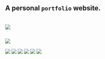 ## A personal `portfolio` website.
# <a href="https://utkarsh-dixit-git.github.io/utkarshdixit/"><img src="https://img.shields.io/github/deployments/utkarsh-dixit-git/utkarshdixit/github-pages?style=for-the-badge"></a>
## <a href="https://utkarsh-dixit-git.github.io/utkarshdixit/Resume.pdf"><img src="https://img.shields.io/badge/View-Resume-brightgreen?style=for-the-badge"></a>
![](https://img.shields.io/github/commit-activity/m/utkarsh-dixit-git/utkarshdixit?style=for-the-badge)
![](https://img.shields.io/github/last-commit/utkarsh-dixit-git/utkarshdixit?style=for-the-badge)
![](https://img.shields.io/website?down_color=red&down_message=INACTIVE&label=PORTFOLIO&style=for-the-badge&up_message=Active&url=https%3A%2F%2Futkarsh-dixit-git.github.io%2Futkarshdixit%2F)
![](https://img.shields.io/github/languages/count/utkarsh-dixit-git/utkarshdixit?style=for-the-badge)
![](https://img.shields.io/github/languages/code-size/utkarsh-dixit-git/utkarshdixit?style=for-the-badge)
![](https://img.shields.io/github/repo-size/utkarsh-dixit-git/utkarshdixit?style=for-the-badge)
